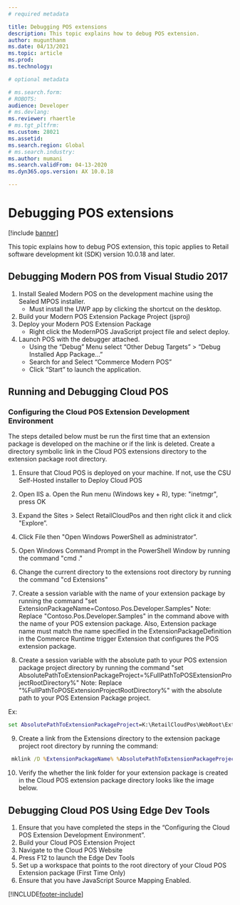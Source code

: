 ```yaml
---
# required metadata

title: Debugging POS extensions
description: This topic explains how to debug POS extension.
author: mugunthanm
ms.date: 04/13/2021
ms.topic: article
ms.prod: 
ms.technology: 

# optional metadata

# ms.search.form: 
# ROBOTS: 
audience: Developer
# ms.devlang: 
ms.reviewer: rhaertle
# ms.tgt_pltfrm: 
ms.custom: 28021
ms.assetid: 
ms.search.region: Global
# ms.search.industry: 
ms.author: mumani
ms.search.validFrom: 04-13-2020
ms.dyn365.ops.version: AX 10.0.18

---
```


# Debugging POS extensions 

[!include [banner](../../includes/banner.md)]

This topic explains how to debug POS extension, this topic applies to Retail software development kit (SDK) version 10.0.18 and later.

## Debugging Modern POS from Visual Studio 2017

1.	Install Sealed Modern POS on the development machine using the Sealed MPOS installer.
    - Must install the UWP app by clicking the shortcut on the desktop.
2.	Build your Modern POS Extension Package Project (jsproj)
3.	Deploy your Modern POS Extension Package
    - Right click the ModernPOS JavaScript project file and select deploy.
4.	Launch POS with the debugger attached.
    - Using the “Debug” Menu select “Other Debug Targets” > “Debug Installed App Package…”
    - Search for and Select “Commerce Modern POS”
    - Click “Start” to launch the application.

## Running and Debugging Cloud POS

### Configuring the Cloud POS Extension Development Environment

The steps detailed below must be run the first time that an extension package is developed on the machine or if the link is deleted. Create a directory symbolic link in the Cloud POS extensions directory to the extension package root directory.
1.	Ensure that Cloud POS is deployed on your machine. If not, use the CSU Self-Hosted installer to Deploy Cloud POS
2.	Open IIS
a.	Open the Run menu (Windows key + R), type: "inetmgr", press OK
3.	Expand the Sites > Select RetailCloudPos and then right click it and click "Explore”.
4.	Click File then "Open Windows PowerShell as administrator”.
 
5.	Open Windows Command Prompt in the PowerShell Window by running the command "cmd ."
6.	Change the current directory to the extensions root directory by running the command "cd Extensions"
7.	Create a session variable with the name of your extension package by running the command "set ExtensionPackageName=Contoso.Pos.Developer.Samples"
Note: Replace "Contoso.Pos.Developer.Samples" in the command above with the name of your POS extension package.
Also, Extension package name must match the name specified in the ExtensionPackageDefinition in the Commerce Runtime trigger Extension that configures the POS extension package. 
8.	Create a session variable with the absolute path to your POS extension package project directory by running the command "set AbsolutePathToExtensionPackageProject=%FullPathToPOSExtensionProjectRootDirectory%"
Note: Replace "%FullPathToPOSExtensionProjectRootDirectory%" with the absolute path to your POS Extension Package project.

Ex: 

```cmd
set AbsolutePathToExtensionPackageProject=K:\RetailCloudPos\WebRoot\Extensions\ Contoso.Pos.Developer.Samples
```
9.	Create a link from the Extensions directory to the extension package project root directory by running the command:

```cmd
 mklink /D %ExtensionPackageName% %AbsolutePathToExtensionPackageProject%
```

10.	Verify the whether the link folder for your extension package is created in the Cloud POS extension package directory looks like the image below.
 
## Debugging Cloud POS Using Edge Dev Tools

1.	Ensure that you have completed the steps in the “Configuring the Cloud POS Extension Development Environment”.
2.	Build your Cloud POS Extension Project
3.	Navigate to the Cloud POS Website
4.	Press F12 to launch the Edge Dev Tools
5.	Set up a workspace that points to the root directory of your Cloud POS Extension package (First Time Only)
6.	Ensure that you have JavaScript Source Mapping Enabled.

[!INCLUDE[footer-include](../../includes/footer-banner.md)]
